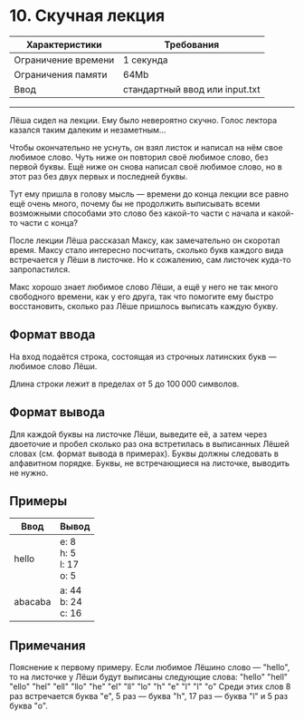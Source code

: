 # 10. Скучная лекция

|Характеристики|Требования|
|---|---|
|Ограничение времени|1 секунда|
|Ограничения памяти|64Mb|
|Ввод|стандартный ввод или input.txt|
---
Лёша сидел на лекции. Ему было невероятно скучно. Голос лектора казался таким далеким и незаметным...

Чтобы окончательно не уснуть, он взял листок и написал на нём свое любимое слово. Чуть ниже он повторил своё любимое слово, без первой буквы. Ещё ниже он снова написал своё любимое слово, но в этот раз без двух первых и последней буквы.

Тут ему пришла в голову мысль — времени до конца лекции все равно ещё очень много, почему бы не продолжить выписывать всеми возможными способами это слово без какой-то части с начала и какой-то части с конца?

После лекции Лёша рассказал Максу, как замечательно он скоротал время. Максу стало интересно посчитать, сколько букв каждого вида встречается у Лёши в листочке. Но к сожалению, сам листочек куда-то запропастился.

Макс хорошо знает любимое слово Лёши, а ещё у него не так много свободного времени, как у его друга, так что помогите ему быстро восстановить, сколько раз Лёше пришлось выписать каждую букву.

## Формат ввода

На вход подаётся строка, состоящая из строчных латинских букв — любимое слово Лёши.

Длина строки лежит в пределах от 5 до 100 000 символов.

## Формат вывода

Для каждой буквы на листочке Лёши, выведите её, а затем через двоеточие и пробел сколько раз она встретилась в выписанных Лёшей словах (см. формат вывода в примерах). Буквы должны следовать в алфавитном порядке. Буквы, не встречающиеся на листочке, выводить не нужно.

## Примеры

|Ввод|Вывод|
|---|---|
|hello|e: 8<br>h: 5<br>l: 17<br>o: 5|
|abacaba|a: 44<br>b: 24<br>c: 16|

## Примечания

Пояснение к первому примеру. Если любимое Лёшино слово — "hello", то на листочке у Лёши будут выписаны следующие слова:
"hello"
"hell"
"ello"
"hel"
"ell"
"llo"
"he"
"el"
"ll"
"lo"
"h"
"e"
"l"
"l"
"o"
Среди этих слов 8 раз встречается буква "e", 5 раз — буква "h", 17 раз — буква "l" и 5 раз буква "o".
